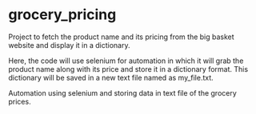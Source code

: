# grocery_pricing
Project to fetch the product name and its pricing from the big basket website and display it in a dictionary.

Here, the code will use selenium for automation in which it will grab the product name along with its price and store it in a dictionary format. This dictionary will be saved in a new text file named as my_file.txt.

Automation using selenium and storing data in text file of the grocery prices.
